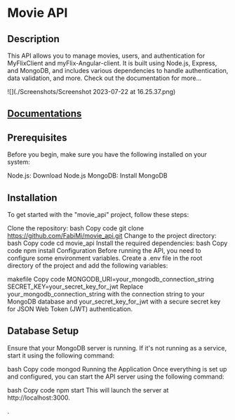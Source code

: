 # Movie API 

## Description

This API allows you to manage movies, users, and authentication for MyFlixClient and myFlix-Angular-client. It is built using Node.js, Express, and MongoDB, and includes various dependencies to handle authentication, data validation, and more. Check out the documentation for more...


![](./Screenshots/Screenshot 2023-07-22 at 16.25.37.png)

## [Documentations](https://movie-api-evho.onrender.com/documentation)
## Prerequisites

Before you begin, make sure you have the following installed on your system:

Node.js: Download Node.js
MongoDB: Install MongoDB


## Installation
To get started with the "movie_api" project, follow these steps:

Clone the repository:
bash
Copy code
git clone https://github.com/FabiMi/movie_api.git
Change to the project directory:
bash
Copy code
cd movie_api
Install the required dependencies:
bash
Copy code
npm install
Configuration
Before running the API, you need to configure some environment variables. Create a .env file in the root directory of the project and add the following variables:

makefile
Copy code
MONGODB_URI=your_mongodb_connection_string
SECRET_KEY=your_secret_key_for_jwt
Replace your_mongodb_connection_string with the connection string to your MongoDB database and your_secret_key_for_jwt with a secure secret key for JSON Web Token (JWT) authentication.

## Database Setup
Ensure that your MongoDB server is running. If it's not running as a service, start it using the following command:

bash
Copy code
mongod
Running the Application
Once everything is set up and configured, you can start the API server using the following command:

bash
Copy code
npm start
This will launch the server at http://localhost:3000.

.
